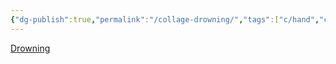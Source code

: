 ```yaml
---
{"dg-publish":true,"permalink":"/collage-drowning/","tags":["c/hand","c/red","c/crack","c/water","c/sky"],"created":"2024-01-03T17:27:17.647-05:00","updated":"2024-01-03T17:27:47.272-05:00"}
---
```



[Drowning](https://www.instagram.com/p/CRohqJZK0yT/)
